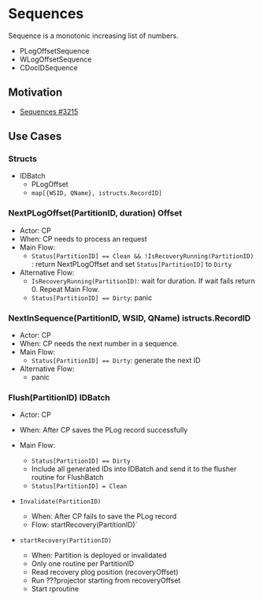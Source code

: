# Sequences

Sequence is a monotonic increasing list of numbers.
- PLogOffsetSequence
- WLogOffsetSequence
- CDocIDSequence

## Motivation

- [Sequences #3215](https://github.com/voedger/voedger/issues/3215)

## Use Cases

### Structs 

- IDBatch
    - PLogOffset
    - `map[{WSID, QName}, istructs.RecordID]`

### NextPLogOffset(PartitionID, duration) Offset

- Actor: CP
- When: CP needs to process an request
- Main Flow:
    - `Status[PartitionID] == Clean && !IsRecoveryRunning(PartitionID) `: return NextPLogOffset and set `Status[PartitionID]` to `Dirty`
- Alternative Flow:
    - `IsRecoveryRunning(PartitionID)`: wait for duration. If wait fails return 0. Repeat Main Flow.
    - `Status[PartitionID] == Dirty`: panic

### NextInSequence(PartitionID, WSID, QName) istructs.RecordID

- Actor: CP
- When: CP needs the next number in a sequence.
- Main Flow:
    - `Status[PartitionID] == Dirty`: generate the next ID
- Alternative Flow:
    - panic

### Flush(PartitionID) IDBatch

- Actor: CP
- When: After CP saves the PLog record successfully
- Main Flow:
    - `Status[PartitionID] == Dirty`
    - Include all generated IDs into IDBatch and send it to the flusher routine for FlushBatch
    - `Status[PartitionID] = Clean`

- `Invalidate(PartitionID)`
  - When: After CP fails to save the PLog record
  - Flow: startRecovery(PartitionID)`
- `startRecovery(PartitionID)`
  - When: Partition is deployed or invalidated
  - Only one routine per PartitionID
  - Read recovery plog position (recoveryOffset)
  - Run ???projector starting from recoveryOffset
  - Start rproutine
